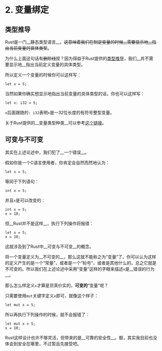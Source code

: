  
2\. 变量绑定
===

## 类型推导

Rust是一门__静态类型语言__，~~这意味着我们在制定变量的时候__需要显示地__指出当前变量的具体类型~~。

为什么上面这句话有~~删除线~~捏？因为得益于Rust提供的[类型推导](https://zh.wikipedia.org/wiki/%E7%B1%BB%E5%9E%8B%E6%8E%A8%E8%AE%BA "类型推论")，我们__并不需要显示地__指出当前定义变量的具体类型。

所以定义一个变量的时候你可以这样写：

    let x = 5;

当然如果你确实想显示地指出当前变量的具体类型的话，你也可以这样写：

    let x: i32 = 5;

`x`后面跟随的`: i32`表明`x`是一32位长度的有符号整型变量。

关于Rust提供的__变量类型种类__可以参考[这个链接](https://doc.rust-lang.org/reference.html#type-system "type-system")。

## 可变与不可变

其实在上述论述中，我们犯了__一个错误__。

假如你是一个C语言使用者，你肯定会自然而然地认为：

    let x = 5;

等同于下列语句：

    int x = 5;

并且`x`是可以改变的：

    int x = 5;
    x = 10;

但__Rust并不是这样__，执行下列操作将报错：

    let x = 5;
    x = 10;

这就涉及到了Rust中__可变与不可变__的概念。

将一个变量定义为__不可变的__，那么这就不能称之为“变量”了，你可以认为这样的定义产生的是一个“常量”，或者是一个“标号”，或者是其他什么的，总之它就是不可变的。所以我们在上述论述中采用“变量”这样的字眼来描述`x`是__错误的行为__。

那么怎么样定义`x`才算是货真价实的，__可变的__“变量”呢？

只需要使用`mut`关键字定义`x`即可，就像这个样子：

    let mut x = 5;

所以再执行下列操作的时候，就不会报错了：

    let mut x = 5;
    x = 10;

Rust这样设计也许不够灵活，但带来的是__可靠的安全性__。额，其实我目前也没体会到安全在哪里，不过暂且先接受吧。